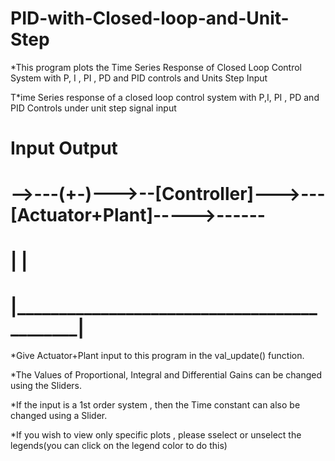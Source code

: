 # PID-with-Closed-loop-and-Unit-Step
*This program plots the Time Series Response of Closed Loop Control System with P, I , PI , PD and PID controls and Units Step Input


T*ime Series response of a closed loop control system with P,I, PI , PD and PID Controls under unit step signal input

#
# Input                                                     Output
# -->---(+-)--->--[Controller]--->---[Actuator+Plant]----->------
#        |                                            |
#        |____________________________________________| 

*Give Actuator+Plant input to this program in the val_update() function.

*The Values of Proportional, Integral and Differential Gains can be changed using the Sliders. 

*If the input is a 1st order system , then the Time constant can also be changed using a Slider. 

*If you wish to view only specific plots , please sselect or unselect the legends(you can click on the legend color to do this)



